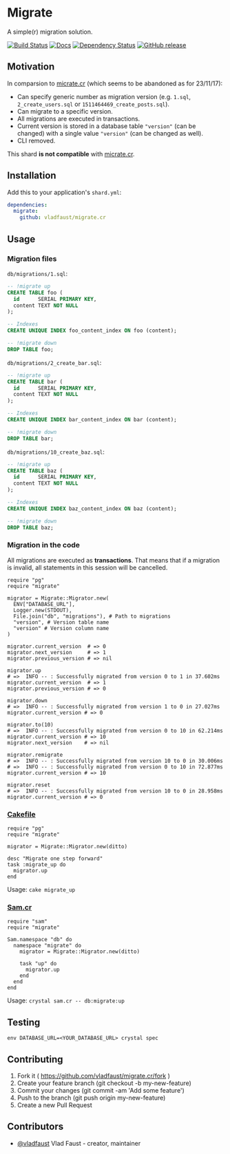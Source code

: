 # Migrate

A simple(r) migration solution.

[![Build Status](https://travis-ci.org/vladfaust/migrate.cr.svg?branch=master)](https://travis-ci.org/vladfaust/migrate.cr) [![Docs](https://img.shields.io/badge/docs-available-brightgreen.svg)](https://vladfaust.com/migrate.cr) [![Dependency Status](https://shards.rocks/badge/github/vladfaust/migrate.cr/status.svg)](https://shards.rocks/github/vladfaust/migrate.cr) [![GitHub release](https://img.shields.io/github/release/vladfaust/migrate.cr.svg)](https://github.com/vladfaust/migrate.cr/releases)

## Motivation

In comparsion to [micrate.cr](https://github.com/juanedi/micrate) (which seems to be abandoned as for 23/11/17):

- Can specify generic number as migration version (e.g. `1.sql`, `2_create_users.sql` or `1511464469_create_posts.sql`).
- Can migrate to a specific version.
- All migrations are executed in transactions.
- Current version is stored in a database table `"version"` (can be changed) with a single value `"version"` (can be changed as well).
- CLI removed.

This shard **is not compatible** with [micrate.cr](https://github.com/juanedi/micrate).

## Installation

Add this to your application's `shard.yml`:

```yaml
dependencies:
  migrate:
    github: vladfaust/migrate.cr
```

## Usage

### Migration files

`db/migrations/1.sql`:

```sql
-- !migrate up
CREATE TABLE foo (
  id      SERIAL PRIMARY KEY,
  content TEXT NOT NULL
);

-- Indexes
CREATE UNIQUE INDEX foo_content_index ON foo (content);

-- !migrate down
DROP TABLE foo;
```

`db/migrations/2_create_bar.sql`:

```sql
-- !migrate up
CREATE TABLE bar (
  id      SERIAL PRIMARY KEY,
  content TEXT NOT NULL
);

-- Indexes
CREATE UNIQUE INDEX bar_content_index ON bar (content);

-- !migrate down
DROP TABLE bar;
```

`db/migrations/10_create_baz.sql`:

```sql
-- !migrate up
CREATE TABLE baz (
  id      SERIAL PRIMARY KEY,
  content TEXT NOT NULL
);

-- Indexes
CREATE UNIQUE INDEX baz_content_index ON baz (content);

-- !migrate down
DROP TABLE baz;
```

### Migration in the code

All migrations are executed as **transactions**. That means that if a migration is invalid, all statements in this session will be cancelled.

```crystal
require "pg"
require "migrate"

migrator = Migrate::Migrator.new(
  ENV["DATABASE_URL"],
  Logger.new(STDOUT),
  File.join("db", "migrations"), # Path to migrations
  "version", # Version table name
  "version" # Version column name
)

migrator.current_version  # => 0
migrator.next_version     # => 1
migrator.previous_version # => nil

migrator.up
# =>  INFO -- : Successfully migrated from version 0 to 1 in 37.602ms
migrator.current_version  # => 1
migrator.previous_version # => 0

migrator.down
# =>  INFO -- : Successfully migrated from version 1 to 0 in 27.027ms
migrator.current_version # => 0

migrator.to(10)
# =>  INFO -- : Successfully migrated from version 0 to 10 in 62.214ms
migrator.current_version # => 10
migrator.next_version    # => nil

migrator.remigrate
# =>  INFO -- : Successfully migrated from version 10 to 0 in 30.006ms
# =>  INFO -- : Successfully migrated from version 0 to 10 in 72.877ms
migrator.current_version # => 10

migrator.reset
# =>  INFO -- : Successfully migrated from version 10 to 0 in 28.958ms
migrator.current_version # => 0
```

### [Cakefile](https://github.com/axvm/cake)

```crystal
require "pg"
require "migrate"

migrator = Migrate::Migrator.new(ditto)

desc "Migrate one step forward"
task :migrate_up do
  migrator.up
end
```

Usage: `cake migrate_up`

### [Sam.cr](https://github.com/imdrasil/sam.cr)

```crystal
require "sam"
require "migrate"

Sam.namespace "db" do
  namespace "migrate" do
    migrator = Migrate::Migrator.new(ditto)

    task "up" do
      migrator.up
    end
  end
end
```

Usage: `crystal sam.cr -- db:migrate:up`

## Testing

```
env DATABASE_URL=<YOUR_DATABASE_URL> crystal spec
```

## Contributing

1. Fork it ( https://github.com/vladfaust/migrate.cr/fork )
2. Create your feature branch (git checkout -b my-new-feature)
3. Commit your changes (git commit -am 'Add some feature')
4. Push to the branch (git push origin my-new-feature)
5. Create a new Pull Request

## Contributors

- [@vladfaust](https://github.com/vladfaust) Vlad Faust - creator, maintainer
